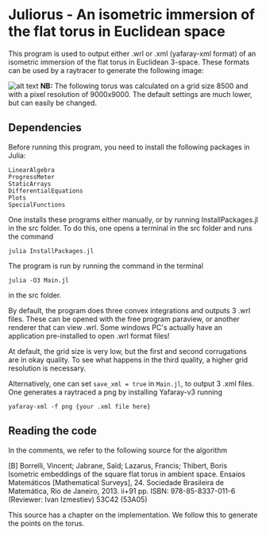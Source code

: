 # Juliorus - An isometric immersion of the flat torus in Euclidean space
This program is used to output either .wrl or .xml (yafaray-xml format) of an isometric immersion of the flat torus in Euclidean 3-space. These formats can be used by a raytracer to generate the following image:

![alt text](https://i.imgur.com/Jfdf24f.jpg)
**NB:** The following torus was calculated on a grid size 8500 and with a pixel resolution of 9000x9000. The default settings are much lower, but can easily be changed.

## Dependencies
Before running this program, you need to install the following packages in Julia:
```
LinearAlgebra
ProgressMeter
StaticArrays
DifferentialEquations
Plots
SpecialFunctions
```
One installs these programs either manually, or by running
InstallPackages.jl in the src folder. To do this, one opens a terminal in the src folder and runs the command
```
julia InstallPackages.jl
```
The program is run by running the command in the terminal
```
julia -O3 Main.jl
```
in the src folder.

By default, the program does three convex integrations and outputs
3 .wrl files. These can be opened with the free program paraview, or another renderer that can view .wrl. Some windows PC's actually have an application pre-installed to open .wrl format files!

At default, the grid size is very low, but the first and second corrugations are in okay quality. To see what happens in the third quality, a higher grid resolution is necessary.

Alternatively, one can set `save_xml = true` in `Main.jl`, to output 3 .xml files. One generates a raytraced a png by installing Yafaray-v3 running
```
yafaray-xml -f png {your .xml file here}
```

## Reading the code
In the comments, we refer to the following source for the algorithm

[B] Borrelli, Vincent; Jabrane, Saïd; Lazarus, Francis; Thibert, Boris Isometric embeddings of the square flat torus in ambient space. Ensaios Matemáticos [Mathematical Surveys], 24. Sociedade Brasileira de Matemática, Rio de Janeiro, 2013. ii+91 pp. ISBN: 978-85-8337-011-6 (Reviewer: Ivan Izmestiev) 53C42 (53A05) 

This source has a chapter on the implementation. We follow this to generate the points on the torus.
